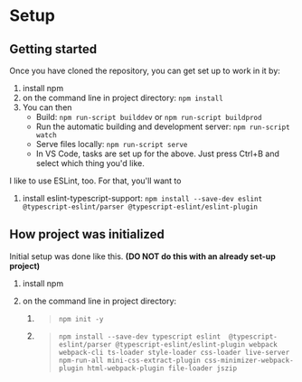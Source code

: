 # Setup

## Getting started

Once you have cloned the repository, you can get set up to work in it by:

1. install npm
2. on the command line in project directory: `npm install`
3. You can then
    - Build: `npm run-script builddev` or `npm run-script buildprod`
    - Run the automatic building and development server: `npm run-script watch`
    - Serve files locally: `npm run-script serve`
    - In VS Code, tasks are set up for the above. Just press Ctrl+B and select which thing you'd like.

I like to use ESLint, too. For that, you'll want to

1. install eslint-typescript-support: `npm install --save-dev eslint @typescript-eslint/parser @typescript-eslint/eslint-plugin`

## How project was initialized

Initial setup was done like this. **(DO NOT do this with an already set-up project)**

1. install npm
2. on the command line in project directory:

    1. > `npm init -y`
    2. > `npm install --save-dev typescript eslint  @typescript-eslint/parser @typescript-eslint/eslint-plugin webpack webpack-cli ts-loader style-loader css-loader live-server npm-run-all mini-css-extract-plugin css-minimizer-webpack-plugin html-webpack-plugin file-loader jszip`
